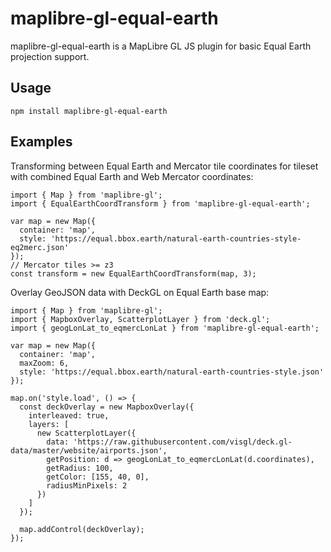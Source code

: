 # maplibre-gl-equal-earth

maplibre-gl-equal-earth is a MapLibre GL JS plugin for basic Equal Earth projection support.

## Usage

```
npm install maplibre-gl-equal-earth
```

## Examples

Transforming between Equal Earth and Mercator tile coordinates for
tileset with combined Equal Earth and Web Mercator coordinates:


```
import { Map } from 'maplibre-gl';
import { EqualEarthCoordTransform } from 'maplibre-gl-equal-earth';

var map = new Map({
  container: 'map',
  style: 'https://equal.bbox.earth/natural-earth-countries-style-eq2merc.json'
});
// Mercator tiles >= z3
const transform = new EqualEarthCoordTransform(map, 3);
```

Overlay GeoJSON data with DeckGL on Equal Earth base map:

```
import { Map } from 'maplibre-gl';
import { MapboxOverlay, ScatterplotLayer } from 'deck.gl';
import { geogLonLat_to_eqmercLonLat } from 'maplibre-gl-equal-earth';

var map = new Map({
  container: 'map',
  maxZoom: 6,
  style: 'https://equal.bbox.earth/natural-earth-countries-style.json'
});

map.on('style.load', () => {
  const deckOverlay = new MapboxOverlay({
    interleaved: true,
    layers: [
      new ScatterplotLayer({
        data: 'https://raw.githubusercontent.com/visgl/deck.gl-data/master/website/airports.json',
        getPosition: d => geogLonLat_to_eqmercLonLat(d.coordinates),
        getRadius: 100,
        getColor: [155, 40, 0],
        radiusMinPixels: 2
      })
    ]
  });

  map.addControl(deckOverlay);
});
```
